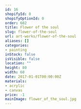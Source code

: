 ```yaml
---
id: 16
shopifyId: 0
shopifyOptionId: 0
order: 602
title: Flower of the soul
slug: flower-of-the-soul
url: art-works/flower-of-the-soul
aliases: []
categories:
- painting
inStock: false
isVisible: false
location: ""
height: 80
width: 60
date: 2017-01-01T00:00:00Z
materials:
- acrylic
- canvas
price: -1
mainImage: flower_of_the_soul.jpg
---
```

